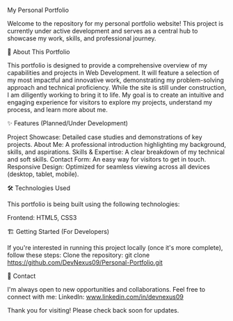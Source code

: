 My Personal Portfolio

Welcome to the repository for my personal portfolio website! This project is currently under active development and serves as a central hub to showcase my work, skills, and professional journey.

🚀 About This Portfolio

This portfolio is designed to provide a comprehensive overview of my capabilities and projects in Web Development. It will feature a selection of my most impactful and innovative work, demonstrating my problem-solving approach and technical proficiency.
While the site is still under construction, I am diligently working to bring it to life. My goal is to create an intuitive and engaging experience for visitors to explore my projects, understand my process, and learn more about me.

✨ Features (Planned/Under Development)

Project Showcase: Detailed case studies and demonstrations of key projects.
About Me: A professional introduction highlighting my background, skills, and aspirations.
Skills & Expertise: A clear breakdown of my technical and soft skills.
Contact Form: An easy way for visitors to get in touch.
Responsive Design: Optimized for seamless viewing across all devices (desktop, tablet, mobile).

🛠️ Technologies Used

This portfolio is being built using the following technologies:

Frontend: HTML5, CSS3

🏗️ Getting Started (For Developers)

If you're interested in running this project locally (once it's more complete), follow these steps:
Clone the repository:
git clone https://github.com/DevNexus09/Personal-Portfolio.git


📧 Contact

I'm always open to new opportunities and collaborations. Feel free to connect with me:
LinkedIn: www.linkedin.com/in/devnexus09

Thank you for visiting! Please check back soon for updates.
